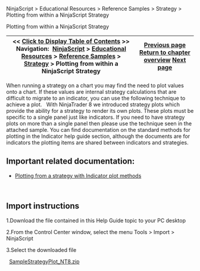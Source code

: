 ﻿
NinjaScript \> Educational Resources \> Reference Samples \> Strategy \> Plotting from within a NinjaScript Strategy

Plotting from within a NinjaScript Strategy

| \<\< [Click to Display Table of Contents](plotting_from_within_a_ninjasc.md) \>\> **Navigation:**     [NinjaScript](ninjascript.md) \> [Educational Resources](educational_resources.md) \> [Reference Samples](reference_samples.md) \> [Strategy](strategy2.md) \> Plotting from within a NinjaScript Strategy | [Previous page](monitoring_stop-loss_and_profi.md) [Return to chapter overview](strategy2.md) [Next page](removing_draw_objects_from_the.md) |
| --- | --- |
When running a strategy on a chart you may find the need to plot values onto a chart. If these values are internal strategy calculations that are difficult to migrate to an indicator, you can use the following technique to achieve a plot.
 
With NinjaTrader 8 we introduced strategy plots which provide the ability for a strategy to render its own plots. These plots must be specific to a single panel just like indicators. If you need to have strategy plots on more than a single panel then please use the technique seen in the attached sample. You can find documentation on the standard methods for plotting in the Indicator help guide section, although the documents are for indicators the plotting items are shared between indicators and strategies.
 
## Important related documentation:
- [Plotting from a strategy with Indicator plot methods](addplot.md)

 
## Import instructions
1\.Download the file contained in this Help Guide topic to your PC desktop

2\.From the Control Center window, select the menu Tools \> Import \> NinjaScript

3\.Select the downloaded file

 
[SampleStrategyPlot\_NT8\.zip](https://ninjatrader.com/support/helpGuides/nt8/samples/SampleStrategyPlot_NT8.zip)
